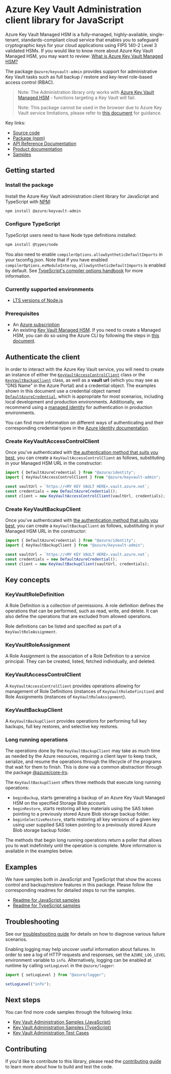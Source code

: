 # Azure Key Vault Administration client library for JavaScript

Azure Key Vault Managed HSM is a fully-managed, highly-available, single-tenant, standards-compliant cloud service that enables you to safeguard cryptographic keys for your cloud applications using FIPS 140-2 Level 3 validated HSMs. If you would like to know more about Azure Key Vault Managed HSM, you may want to review: [What is Azure Key Vault Managed HSM?][managedhsm]

The package `@azure/keyvault-admin` provides support for administrative Key Vault tasks such as full backup / restore and key-level role-based access control (RBAC).

> Note: The Administration library only works with [Azure Key Vault Managed HSM][managedhsm] - functions targeting a Key Vault will fail.
>
> Note: This package cannot be used in the browser due to Azure Key Vault service limitations, please refer to [this document](https://github.com/Azure/azure-sdk-for-js/blob/main/samples/cors/ts/README.md) for guidance.

Key links:

- [Source code][package-gh]
- [Package (npm)][package-npm]
- [API Reference Documentation][docs]
- [Product documentation][docs-service]
- [Samples][samples]

## Getting started

### Install the package

Install the Azure Key Vault administration client library for JavaScript and TypeScript with [NPM][npm]:

```PowerShell
npm install @azure/keyvault-admin
```

### Configure TypeScript

TypeScript users need to have Node type definitions installed:

```bash
npm install @types/node
```

You also need to enable `compilerOptions.allowSyntheticDefaultImports` in your tsconfig.json. Note that if you have enabled `compilerOptions.esModuleInterop`, `allowSyntheticDefaultImports` is enabled by default. See [TypeScript's compiler options handbook][compiler-options] for more information.

### Currently supported environments

- [LTS versions of Node.js](https://github.com/nodejs/release#release-schedule)

### Prerequisites

- An [Azure subscription](https://azure.microsoft.com/free/)
- An existing [Key Vault Managed HSM][azure_keyvault_mhsm]. If you need to create a Managed HSM, you can do so using the Azure CLI by following the steps in [this document][azure_keyvault_mhsm_cli].

## Authenticate the client

In order to interact with the Azure Key Vault service, you will need to create an instance of either the [`KeyVaultAccessControlClient`](#create-keyvaultaccesscontrolclient) class or the [`KeyVaultBackupClient`](#create-keyvaultbackupclient) class, as well as a **vault url** (which you may see as "DNS Name" in the Azure Portal) and a credential object. The examples shown in this document use a credential object named [`DefaultAzureCredential`][default_azure_credential], which is appropriate for most scenarios, including local development and production environments. Additionally, we recommend using a [managed identity][managed_identity] for authentication in production environments.

You can find more information on different ways of authenticating and their corresponding credential types in the [Azure Identity documentation][azure_identity].

### Create KeyVaultAccessControlClient

Once you've authenticated with [the authentication method that suits you best][default_azure_credential], you can create a `KeyVaultAccessControlClient` as follows, substituting in your Managed HSM URL in the constructor:

```ts snippet:ReadmeSampleCreateAccessControlClient
import { DefaultAzureCredential } from "@azure/identity";
import { KeyVaultAccessControlClient } from "@azure/keyvault-admin";

const vaultUrl = `https://<MY KEY VAULT HERE>.vault.azure.net`;
const credentials = new DefaultAzureCredential();
const client = new KeyVaultAccessControlClient(vaultUrl, credentials);
```

### Create KeyVaultBackupClient

Once you've authenticated with [the authentication method that suits you best][default_azure_credential], you can create a `KeyVaultBackupClient` as follows, substituting in your Managed HSM URL in the constructor:

```ts snippet:ReadmeSampleCreateBackupClient
import { DefaultAzureCredential } from "@azure/identity";
import { KeyVaultBackupClient } from "@azure/keyvault-admin";

const vaultUrl = `https://<MY KEY VAULT HERE>.vault.azure.net`;
const credentials = new DefaultAzureCredential();
const client = new KeyVaultBackupClient(vaultUrl, credentials);
```

## Key concepts

### KeyVaultRoleDefinition

A Role Definition is a collection of permissions. A role definition defines the operations that can be performed, such as read, write, and delete. It can also define the operations that are excluded from allowed operations.

Role definitions can be listed and specified as part of a `KeyVaultRoleAssignment`.

### KeyVaultRoleAssignment

A Role Assignment is the association of a Role Definition to a service principal. They can be created, listed, fetched individually, and deleted.

### KeyVaultAccessControlClient

A `KeyVaultAccessControlClient` provides operations allowing for management of Role Definitions (instances of `KeyVaultRoleDefinition`) and Role Assignments (instances of `KeyVaultRoleAssignment`).

### KeyVaultBackupClient

A `KeyVaultBackupClient` provides operations for performing full key backups, full key restores, and selective key restores.

### Long running operations

The operations done by the `KeyVaultBackupClient` may take as much time as needed by the Azure resources, requiring a client layer to keep track, serialize, and resume the operations through the lifecycle of the programs that wait for them to finish. This is done via a common abstraction through the package [@azure/core-lro][core-lro].

The `KeyVaultBackupClient` offers three methods that execute long running operations:

- `beginBackup`, starts generating a backup of an Azure Key Vault Managed HSM on the specified Storage Blob account.
- `beginRestore`, starts restoring all key materials using the SAS token pointing to a previously stored Azure Blob storage backup folder.
- `beginSelectiveRestore`, starts restoring all key versions of a given key using user supplied SAS token pointing to a previously stored Azure Blob storage backup folder.

The methods that begin long running operations return a poller that allows you to wait indefinitely until the operation is complete. More information is available in the examples below.

## Examples

We have samples both in JavaScript and TypeScript that show the access control and backup/restore features in this package. Please follow the corresponding readmes for detailed steps to run the samples.

- [Readme for JavaScript samples](https://github.com/Azure/azure-sdk-for-js/blob/main/sdk/keyvault/keyvault-admin/samples/v4/javascript/README.md)
- [Readme for TypeScript samples](https://github.com/Azure/azure-sdk-for-js/blob/main/sdk/keyvault/keyvault-admin/samples/v4/typescript/README.md)

## Troubleshooting

See our [troubleshooting guide](https://github.com/Azure/azure-sdk-for-js/blob/main/sdk/keyvault/keyvault-admin/TROUBLESHOOTING.md) for details on how to diagnose various failure scenarios.

Enabling logging may help uncover useful information about failures. In order to see a log of HTTP requests and responses, set the `AZURE_LOG_LEVEL` environment variable to `info`. Alternatively, logging can be enabled at runtime by calling `setLogLevel` in the `@azure/logger`:

```ts snippet:SetLogLevel
import { setLogLevel } from "@azure/logger";

setLogLevel("info");
```

## Next steps

You can find more code samples through the following links:

- [Key Vault Administration Samples (JavaScript)](https://github.com/Azure/azure-sdk-for-js/tree/main/sdk/keyvault/keyvault-admin/samples/v4/javascript)
- [Key Vault Administration Samples (TypeScript)](https://github.com/Azure/azure-sdk-for-js/tree/main/sdk/keyvault/keyvault-admin/samples/v4/typescript)
- [Key Vault Administration Test Cases](https://github.com/Azure/azure-sdk-for-js/tree/main/sdk/keyvault/keyvault-admin/test/)

## Contributing

If you'd like to contribute to this library, please read the [contributing guide](https://github.com/Azure/azure-sdk-for-js/blob/main/CONTRIBUTING.md) to learn more about how to build and test the code.

<!-- LINKS -->

[compiler-options]: https://www.typescriptlang.org/docs/handbook/compiler-options.html
[core-lro]: https://github.com/Azure/azure-sdk-for-js/tree/main/sdk/core/core-lro
[docs-service]: https://azure.microsoft.com/services/key-vault/
[docs]: https://learn.microsoft.com/javascript/api/@azure/keyvault-admin
[managedhsm]: https://learn.microsoft.com/azure/key-vault/managed-hsm/overview
[npm]: https://www.npmjs.com/
[package-gh]: https://github.com/Azure/azure-sdk-for-js/tree/main/sdk/keyvault/keyvault-admin
[package-npm]: https://www.npmjs.com/package/@azure/keyvault-admin
[samples]: https://github.com/Azure/azure-sdk-for-js/tree/main/sdk/keyvault/keyvault-admin/samples
[azure_keyvault_mhsm]: https://learn.microsoft.com/azure/key-vault/managed-hsm/overview
[azure_keyvault_mhsm_cli]: https://learn.microsoft.com/azure/key-vault/managed-hsm/quick-create-cli
[default_azure_credential]: https://learn.microsoft.com/javascript/api/@azure/identity/defaultazurecredential?view=azure-node-latest
[managed_identity]: https://learn.microsoft.com/azure/active-directory/managed-identities-azure-resources/overview
[azure_identity]: https://learn.microsoft.com/javascript/api/overview/azure/identity-readme?view=azure-node-latest
